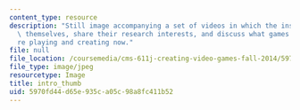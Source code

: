 ```yaml
---
content_type: resource
description: "Still image accompanying a set of videos in which the instructors introduce\
  \ themselves, share their research interests, and discuss what games they\u2019\
  re playing and creating now."
file: null
file_location: /coursemedia/cms-611j-creating-video-games-fall-2014/5970fd44d65e935ca05c98a8fc411b52_intro_thumb.jpg
file_type: image/jpeg
resourcetype: Image
title: intro_thumb
uid: 5970fd44-d65e-935c-a05c-98a8fc411b52
---
```


